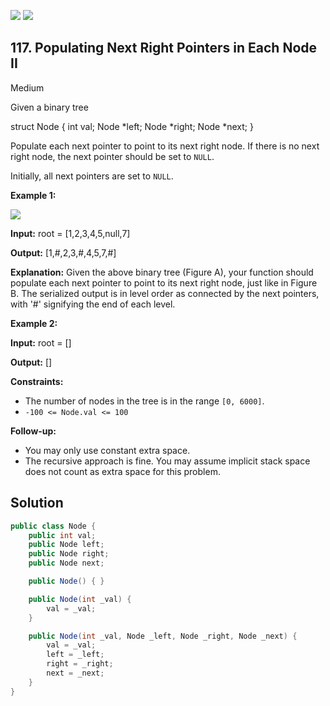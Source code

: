[![](https://img.shields.io/github/stars/LeetCode-Top-Interview-150/LeetCode-Top-Interview-150?label=Stars&style=flat-square)](https://github.com/LeetCode-Top-Interview-150/LeetCode-Top-Interview-150)
[![](https://img.shields.io/github/forks/LeetCode-Top-Interview-150/LeetCode-Top-Interview-150?label=Fork%20me%20on%20GitHub%20&style=flat-square)](https://github.com/LeetCode-Top-Interview-150/LeetCode-Top-Interview-150/fork)

## 117\. Populating Next Right Pointers in Each Node II

Medium

Given a binary tree

struct Node { int val; Node \*left; Node \*right; Node \*next; } 

Populate each next pointer to point to its next right node. If there is no next right node, the next pointer should be set to `NULL`.

Initially, all next pointers are set to `NULL`.

**Example 1:**

![](https://assets.leetcode.com/uploads/2019/02/15/117_sample.png)

**Input:** root = [1,2,3,4,5,null,7]

**Output:** [1,#,2,3,#,4,5,7,#]

**Explanation:** Given the above binary tree (Figure A), your function should populate each next pointer to point to its next right node, just like in Figure B. The serialized output is in level order as connected by the next pointers, with '#' signifying the end of each level. 

**Example 2:**

**Input:** root = []

**Output:** [] 

**Constraints:**

*   The number of nodes in the tree is in the range `[0, 6000]`.
*   `-100 <= Node.val <= 100`

**Follow-up:**

*   You may only use constant extra space.
*   The recursive approach is fine. You may assume implicit stack space does not count as extra space for this problem.

## Solution

```csharp
public class Node {
    public int val;
    public Node left;
    public Node right;
    public Node next;

    public Node() { }

    public Node(int _val) {
        val = _val;
    }

    public Node(int _val, Node _left, Node _right, Node _next) {
        val = _val;
        left = _left;
        right = _right;
        next = _next;
    }
}
```